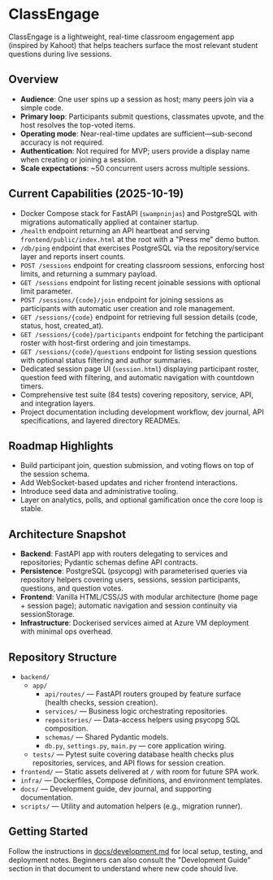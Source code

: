 # ClassEngage
ClassEngage is a lightweight, real-time classroom engagement app (inspired by Kahoot) that helps teachers surface the most relevant student questions during live sessions.

## Overview
- **Audience**: One user spins up a session as host; many peers join via a simple code.
- **Primary loop**: Participants submit questions, classmates upvote, and the host resolves the top-voted items.
- **Operating mode**: Near-real-time updates are sufficient—sub-second accuracy is not required.
- **Authentication**: Not required for MVP; users provide a display name when creating or joining a session.
- **Scale expectations**: ~50 concurrent users across multiple sessions.

## Current Capabilities (2025-10-19)
- Docker Compose stack for FastAPI (`swampninjas`) and PostgreSQL with migrations automatically applied at container startup.
- `/health` endpoint returning an API heartbeat and serving `frontend/public/index.html` at the root with a "Press me" demo button.
- `/db/ping` endpoint that exercises PostgreSQL via the repository/service layer and reports insert counts.
- `POST /sessions` endpoint for creating classroom sessions, enforcing host limits, and returning a summary payload.
- `GET /sessions` endpoint for listing recent joinable sessions with optional limit parameter.
- `POST /sessions/{code}/join` endpoint for joining sessions as participants with automatic user creation and role management.
- `GET /sessions/{code}` endpoint for retrieving full session details (code, status, host, created_at).
- `GET /sessions/{code}/participants` endpoint for fetching the participant roster with host-first ordering and join timestamps.
- `GET /sessions/{code}/questions` endpoint for listing session questions with optional status filtering and author summaries.
- Dedicated session page UI (`session.html`) displaying participant roster, question feed with filtering, and automatic navigation with countdown timers.
- Comprehensive test suite (84 tests) covering repository, service, API, and integration layers.
- Project documentation including development workflow, dev journal, API specifications, and layered directory READMEs.

## Roadmap Highlights
- Build participant join, question submission, and voting flows on top of the session schema.
- Add WebSocket-based updates and richer frontend interactions.
- Introduce seed data and administrative tooling.
- Layer on analytics, polls, and optional gamification once the core loop is stable.

## Architecture Snapshot
- **Backend**: FastAPI app with routers delegating to services and repositories; Pydantic schemas define API contracts.
- **Persistence**: PostgreSQL (psycopg) with parameterised queries via repository helpers covering users, sessions, session participants, questions, and question votes.
- **Frontend**: Vanilla HTML/CSS/JS with modular architecture (home page + session page); automatic navigation and session continuity via sessionStorage.
- **Infrastructure**: Dockerised services aimed at Azure VM deployment with minimal ops overhead.

## Repository Structure
- `backend/`
	- `app/`
		- `api/routes/` — FastAPI routers grouped by feature surface (health checks, session creation).
		- `services/` — Business logic orchestrating repositories.
		- `repositories/` — Data-access helpers using psycopg SQL composition.
		- `schemas/` — Shared Pydantic models.
		- `db.py`, `settings.py`, `main.py` — core application wiring.
	- `tests/` — Pytest suite covering database health checks plus repositories, services, and API flows for session creation.
- `frontend/` — Static assets delivered at `/` with room for future SPA work.
- `infra/` — Dockerfiles, Compose definitions, and environment templates.
- `docs/` — Development guide, dev journal, and supporting documentation.
- `scripts/` — Utility and automation helpers (e.g., migration runner).

## Getting Started
Follow the instructions in [docs/development.md](/docs/development.md) for local setup, testing, and deployment notes. Beginners can also consult the "Development Guide" section in that document to understand where new code should live.